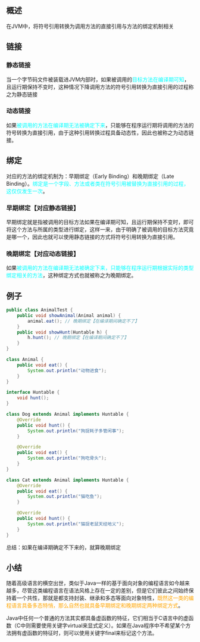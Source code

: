 ## 概述

在JVM中，将符号引用转换为调用方法的直接引用与方法的绑定机制相关



## 链接

### 静态链接

当一个字节码文件被装载进JVM内部时，如果被调用的<font color = "cyan">目标方法在编译期可知</font>，且运行期保持不变时，这种情况下降调用方法的符号引用转换为直接引用的过程称之为静态链接

### 动态链接

如果<font color = "cyan">被调用的方法在编译期无法被确定下来</font>，只能够在程序运行期将调用的方法的符号转换为直接引用，由于这种引用转换过程具备动态性，因此也被称之为动态链接。



## 绑定

对应的方法的绑定机制为：早期绑定（Early Binding）和晚期绑定（Late Binding）。<font color = "cyan">绑定是一个字段、方法或者类在符号引用被替换为直接引用的过程，这仅仅发生一次</font>。

### 早期绑定【对应静态链接】

早期绑定就是指被调用的目标方法如果在编译期可知，且运行期保持不变时，即可将这个方法与所属的类型进行绑定，这样一来，由于明确了被调用的目标方法究竟是哪一个，因此也就可以使用静态链接的方式将符号引用转换为直接引用。

### 晚期绑定【对应动态链接】

如果<font color = "cyan">被调用的方法在编译期无法被确定下来，只能够在程序运行期根据实际的类型绑定相关的方法</font>，这种绑定方式也就被称之为晚期绑定。



## 例子

```java
public class AnimalTest {
    public void showAnimal(Animal animal) {
        animal.eat(); // 晚期绑定【在编译期间确定不了】
    }
    public void showHunt(Huntable h) {
        h.hunt(); // 晚期绑定【在编译期间确定不了】
    }
}

class Animal {
    public void eat() {
        System.out.println("动物进食");
    }
}

interface Huntable {
    void hunt();
}

class Dog extends Animal implements Huntable {
    @Override
    public void hunt() {
        System.out.println("狗捉耗子多管闲事");
    }

    @Override
    public void eat() {
        System.out.println("狗吃骨头");
    }
}

class Cat extends Animal implements Huntable {
    @Override
    public void eat() {
        System.out.println("猫吃鱼");
    }

    @Override
    public void hunt() {
        System.out.println("猫捉老鼠天经地义");
    }
}
```

总结：如果在编译期确定不下来的，就算晚期绑定



## 小结

随着高级语言的横空出世，类似于Java一样的基于面向对象的编程语言如今越来越多，尽管这类编程语言在语法风格上存在一定的差别，但是它们彼此之间始终保持着一个共性，那就是都支持封装、继承和多态等面向对象特性，<font color="orange">既然这一类的编程语言具备多态特悄，那么自然也就具备早期绑定和晚期绑定两种绑定方式</font>。

Java中任何一个普通的方法其实都具备虚函数的特征，它们相当于C语言中的虚函数（C中则需要使用关键字virtual来显式定义）。如果在Java程序中不希望某个方法拥有虚函数的特征时，则可以使用关键字final来标记这个方法。

